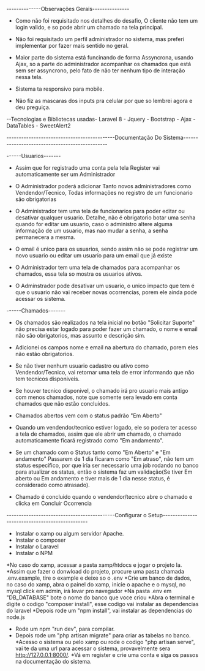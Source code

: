 --------------Observações Gerais--------------- <br>
* Como não foi requisitado nos detalhes do desafio, O cliente não tem um login valido, e so pode abrir um chamado na tela principal.

* Não foi requisitado um perfil administrador no sistema, mas preferi implementar por fazer mais sentido no geral.

* Maior parte do sistema está funcinando de forma Assyncrona, usando Ajax, so a parte do administrador acompanhar os chamados que está sem ser assyncrono, pelo fato de não ter nenhum tipo de interação nessa tela.

* Sistema ta responsivo para mobile.

* Não fiz as mascaras dos inputs pra celular por que so lembrei agora e deu preguiça.

--Tecnologias e Bibliotecas usadas-
Laravel 8 - Jquery - Bootstrap - Ajax - DataTables - SweetAlert2


--------------------------------------------Documentação Do Sistema-----------------------------------------------

------Usuarios-------
* Assim que for registrado uma conta pela tela Register vai automaticamente ser um Administrador

* O Administrador poderá adicionar Tanto novos administradores como Vendendor/Tecnico, Todas informações no registro de um funcionario são obrigatorias

* O Administrador tem uma tela de funcionarios para poder editar ou desativar qualquer usuario. Detalhe, não é obrigatorio botar uma senha quando for editar um usuario, caso o administro altere alguma informação de um usuario, mas nao mudar a senha, a senha permanecera a mesma.

* O email é unico para os usuarios, sendo assim não se pode registrar um novo usuario ou editar um usuario para um email que já existe

* O Administrador tem uma tela de chamados para acompanhar os chamados, essa tela so mostra os usuarios ativos.

* O Adminstrador pode desativar um usuario, o unico impacto que tem é que o usuario não vai receber novas ocorrencias, porem ele ainda pode acessar os sistema.

------Chamados------- <br>
* Os chamados são realizados na tela inicial no botão "Solicitar Suporte" não precisa estar logado para poder fazer um chamado, o nome e email não são obrigatorios, mas assunto e descrição sim.

* Adicionei os campos nome e email na abertura do chamado, porem eles não estão obrigatorios.

* Se não tiver nenhum usuario cadastro ou ativo como Vendendor/Tecnico, vai retornar uma tela de error informando que não tem tecnicos disponiveis.

* Se houver tecnico disponivel, o chamado irá pro usuario mais antigo com menos chamados, note que somente sera levado em conta chamados que não estão concluidos.
 
* Chamados abertos vem com o status padrão "Em Aberto"

* Quando um vendendor/tecnico estiver logado, ele so podera ter acesso a tela de chamados, assim que ele abrir um chamado, o chamado automaticamente ficará registrado como "Em andamento".

* Se um chamado com o Status tanto como "Em Aberto" e "Em andamento" Passarem de 1 dia ficaram como "Em atraso", não tem um status especifico, por que iria ser necessario uma job rodando no banco para atualizar os status, então o sistema faz um validação(Se tiver Em aberto ou Em andamento e tiver mais de 1 dia nesse status, é considerado como atrasado).

* Chamado é concluido quando o vendendor/tecnico abre o chamado e clicka em Concluir Ocorrencia



--------------------------------------------Configurar o Setup-----------------------------------------------
* Instalar o xamp ou algum servidor Apache.
* Instalar o composer
* Instalar o Laravel
* Instalar o NPM

*No caso do xamp, acessar a pasta xamp/htdocs e jogar o projeto la.
*Assim que fazer o donwload do projeto, procure uma pasta chamada .env.example, tire o example e deixe so o .env
*Crie um banco de dados, no caso do xamp, abra o painel do xamp, inicie o apache e o mysql, no mysql click em admin, irá levar pro navegador
*Na pasta .env em "DB_DATABASE" bote o nome do banco que voce criou
*Abra o terminal e digite o codigo "composer install", esse codigo vai instalar as dependencias do laravel
*Depois rode um "npm install", vai instalar as dependencias do node.js
* Rode um npm "run dev", para compilar.
* Depois rode um "php artisan migrate" para criar as tabelas no banco.
*Acesso o sistema ou pelo xamp ou rode o codigo "php artisan serve", vai te da uma url para acessar o sistema, provavelmente sera http://127.0.0.1:8000/.
*Vá em register e crie uma conta e siga os passos na documentação do sistema.
